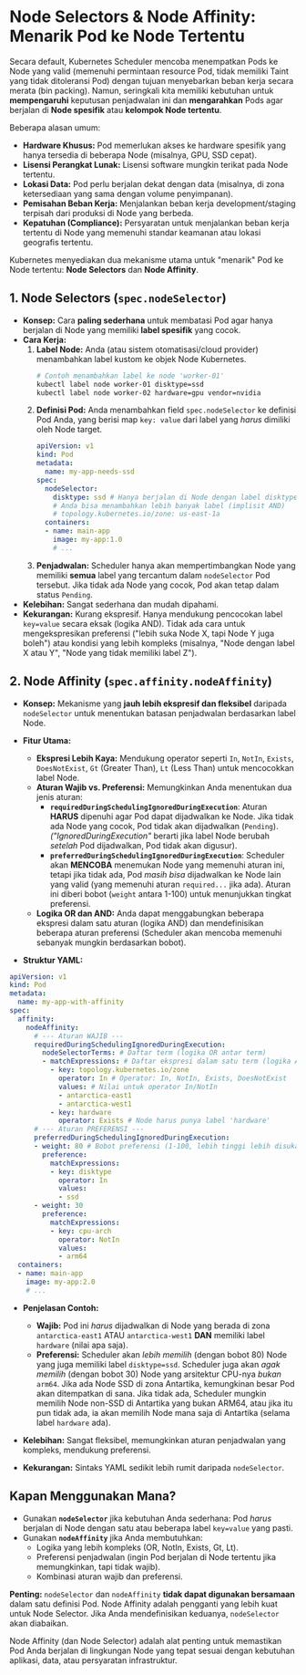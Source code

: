 # Node Selectors & Node Affinity: Menarik Pod ke Node Tertentu

Secara default, Kubernetes Scheduler mencoba menempatkan Pods ke Node yang valid (memenuhi permintaan resource Pod, tidak memiliki Taint yang tidak ditoleransi Pod) dengan tujuan menyebarkan beban kerja secara merata (bin packing). Namun, seringkali kita memiliki kebutuhan untuk **mempengaruhi** keputusan penjadwalan ini dan **mengarahkan** Pods agar berjalan di **Node spesifik** atau **kelompok Node tertentu**.

Beberapa alasan umum:

*   **Hardware Khusus:** Pod memerlukan akses ke hardware spesifik yang hanya tersedia di beberapa Node (misalnya, GPU, SSD cepat).
*   **Lisensi Perangkat Lunak:** Lisensi software mungkin terikat pada Node tertentu.
*   **Lokasi Data:** Pod perlu berjalan dekat dengan data (misalnya, di zona ketersediaan yang sama dengan volume penyimpanan).
*   **Pemisahan Beban Kerja:** Menjalankan beban kerja development/staging terpisah dari produksi di Node yang berbeda.
*   **Kepatuhan (Compliance):** Persyaratan untuk menjalankan beban kerja tertentu di Node yang memenuhi standar keamanan atau lokasi geografis tertentu.

Kubernetes menyediakan dua mekanisme utama untuk "menarik" Pod ke Node tertentu: **Node Selectors** dan **Node Affinity**.

## 1. Node Selectors (`spec.nodeSelector`)

*   **Konsep:** Cara **paling sederhana** untuk membatasi Pod agar hanya berjalan di Node yang memiliki **label spesifik** yang cocok.
*   **Cara Kerja:**
    1.  **Label Node:** Anda (atau sistem otomatisasi/cloud provider) menambahkan label kustom ke objek Node Kubernetes.
        ```bash
        # Contoh menambahkan label ke node 'worker-01'
        kubectl label node worker-01 disktype=ssd
        kubectl label node worker-02 hardware=gpu vendor=nvidia
        ```
    2.  **Definisi Pod:** Anda menambahkan field `spec.nodeSelector` ke definisi Pod Anda, yang berisi map `key: value` dari label yang *harus* dimiliki oleh Node target.
        ```yaml
        apiVersion: v1
        kind: Pod
        metadata:
          name: my-app-needs-ssd
        spec:
          nodeSelector:
            disktype: ssd # Hanya berjalan di Node dengan label disktype=ssd
            # Anda bisa menambahkan lebih banyak label (implisit AND)
            # topology.kubernetes.io/zone: us-east-1a
          containers:
          - name: main-app
            image: my-app:1.0
            # ...
        ```
    3.  **Penjadwalan:** Scheduler hanya akan mempertimbangkan Node yang memiliki **semua** label yang tercantum dalam `nodeSelector` Pod tersebut. Jika tidak ada Node yang cocok, Pod akan tetap dalam status `Pending`.
*   **Kelebihan:** Sangat sederhana dan mudah dipahami.
*   **Kekurangan:** Kurang ekspresif. Hanya mendukung pencocokan label `key=value` secara eksak (logika AND). Tidak ada cara untuk mengekspresikan preferensi ("lebih suka Node X, tapi Node Y juga boleh") atau kondisi yang lebih kompleks (misalnya, "Node dengan label X atau Y", "Node yang tidak memiliki label Z").

## 2. Node Affinity (`spec.affinity.nodeAffinity`)

*   **Konsep:** Mekanisme yang **jauh lebih ekspresif dan fleksibel** daripada `nodeSelector` untuk menentukan batasan penjadwalan berdasarkan label Node.
*   **Fitur Utama:**
    *   **Ekspresi Lebih Kaya:** Mendukung operator seperti `In`, `NotIn`, `Exists`, `DoesNotExist`, `Gt` (Greater Than), `Lt` (Less Than) untuk mencocokkan label Node.
    *   **Aturan Wajib vs. Preferensi:** Memungkinkan Anda menentukan dua jenis aturan:
        *   **`requiredDuringSchedulingIgnoredDuringExecution`**: Aturan **HARUS** dipenuhi agar Pod dapat dijadwalkan ke Node. Jika tidak ada Node yang cocok, Pod tidak akan dijadwalkan (`Pending`). *("IgnoredDuringExecution"* berarti jika label Node berubah *setelah* Pod dijadwalkan, Pod tidak akan digusur).
        *   **`preferredDuringSchedulingIgnoredDuringExecution`**: Scheduler akan **MENCOBA** menemukan Node yang memenuhi aturan ini, tetapi jika tidak ada, Pod *masih bisa* dijadwalkan ke Node lain yang valid (yang memenuhi aturan `required...` jika ada). Aturan ini diberi bobot (`weight` antara 1-100) untuk menunjukkan tingkat preferensi.
    *   **Logika OR dan AND:** Anda dapat menggabungkan beberapa ekspresi dalam satu aturan (logika AND) dan mendefinisikan beberapa aturan preferensi (Scheduler akan mencoba memenuhi sebanyak mungkin berdasarkan bobot).

*   **Struktur YAML:**

```yaml
apiVersion: v1
kind: Pod
metadata:
  name: my-app-with-affinity
spec:
  affinity:
    nodeAffinity:
      # --- Aturan WAJIB ---
      requiredDuringSchedulingIgnoredDuringExecution:
        nodeSelectorTerms: # Daftar term (logika OR antar term)
        - matchExpressions: # Daftar ekspresi dalam satu term (logika AND)
          - key: topology.kubernetes.io/zone
            operator: In # Operator: In, NotIn, Exists, DoesNotExist
            values: # Nilai untuk operator In/NotIn
            - antarctica-east1
            - antarctica-west1
          - key: hardware
            operator: Exists # Node harus punya label 'hardware'
      # --- Aturan PREFERENSI ---
      preferredDuringSchedulingIgnoredDuringExecution:
      - weight: 80 # Bobot preferensi (1-100, lebih tinggi lebih disukai)
        preference:
          matchExpressions:
          - key: disktype
            operator: In
            values:
            - ssd
      - weight: 30
        preference:
          matchExpressions:
          - key: cpu-arch
            operator: NotIn
            values:
            - arm64
  containers:
  - name: main-app
    image: my-app:2.0
    # ...
```

*   **Penjelasan Contoh:**
    *   **Wajib:** Pod ini *harus* dijadwalkan di Node yang berada di zona `antarctica-east1` ATAU `antarctica-west1` **DAN** memiliki label `hardware` (nilai apa saja).
    *   **Preferensi:** Scheduler akan *lebih memilih* (dengan bobot 80) Node yang juga memiliki label `disktype=ssd`. Scheduler juga akan *agak memilih* (dengan bobot 30) Node yang arsitektur CPU-nya *bukan* `arm64`. Jika ada Node SSD di zona Antartika, kemungkinan besar Pod akan ditempatkan di sana. Jika tidak ada, Scheduler mungkin memilih Node non-SSD di Antartika yang bukan ARM64, atau jika itu pun tidak ada, ia akan memilih Node mana saja di Antartika (selama label `hardware` ada).

*   **Kelebihan:** Sangat fleksibel, memungkinkan aturan penjadwalan yang kompleks, mendukung preferensi.
*   **Kekurangan:** Sintaks YAML sedikit lebih rumit daripada `nodeSelector`.

## Kapan Menggunakan Mana?

*   Gunakan **`nodeSelector`** jika kebutuhan Anda sederhana: Pod *harus* berjalan di Node dengan satu atau beberapa label `key=value` yang pasti.
*   Gunakan **`nodeAffinity`** jika Anda membutuhkan:
    *   Logika yang lebih kompleks (OR, NotIn, Exists, Gt, Lt).
    *   Preferensi penjadwalan (ingin Pod berjalan di Node tertentu jika memungkinkan, tapi tidak wajib).
    *   Kombinasi aturan wajib dan preferensi.

**Penting:** `nodeSelector` dan `nodeAffinity` **tidak dapat digunakan bersamaan** dalam satu definisi Pod. Node Affinity adalah pengganti yang lebih kuat untuk Node Selector. Jika Anda mendefinisikan keduanya, `nodeSelector` akan diabaikan.

Node Affinity (dan Node Selector) adalah alat penting untuk memastikan Pod Anda berjalan di lingkungan Node yang tepat sesuai dengan kebutuhan aplikasi, data, atau persyaratan infrastruktur.
